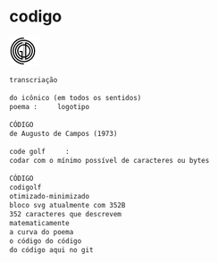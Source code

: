 # codigo


![codigo](https://raw.githubusercontent.com/marcosassis/codigo/master/svg/codigo.svg?sanitize=true)

```
transcriação

do icônico (em todos os sentidos)
poema :     logotipo

CÓDIGO
de Augusto de Campos (1973)

code golf     :
codar com o mínimo possível de caracteres ou bytes

CÓDIGO
codigolf
otimizado-minimizado
bloco svg atualmente com 352B
352 caracteres que descrevem
matematicamente
a curva do poema
o código do código
do código aqui no git
```
